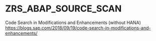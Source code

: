# ZRS_ABAP_SOURCE_SCAN

Code Search in Modifications and Enhancements (without HANA)
https://blogs.sap.com/2018/09/19/code-search-in-modifications-and-enhancements/
